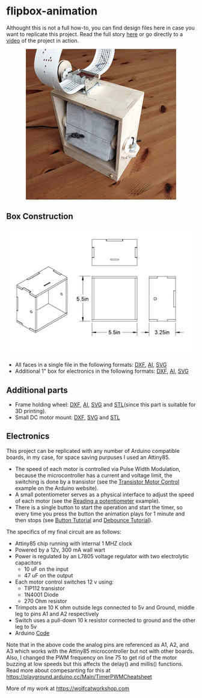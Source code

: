 # flipbox-animation

Althought this is not a full how-to, you can find design files here in case you want to replicate this project. 
Read the full story [here](https://wolfcatworkshop.com/index.php/portfolio/drill-powered-flipbook-animation/) or go directly to a [video](https://vimeo.com/235196914) of the project in action.  


<p align="center"> 
<img src="https://github.com/wolfcatworkshop/flipbox-animation/blob/master/images/flipbox-featured.jpeg">
</p>



## Box Construction
<p align="center"> 
<img src="https://github.com/wolfcatworkshop/flipbox-animation/blob/master/images/flipBox-box.jpg">
</p>

* All faces in a single file in the following formats: [DXF](/vector-files/all-box-faces.dxf), [AI](/vector-files/all-box-faces.ai), [SVG](/vector-files/all-box-faces.svg)
* Additional 1" box for electronics in the following formats: [DXF](/vector-files/bottom-box-faces.dxf), [AI](/vector-files/bottom-box-faces.ai), [SVG](/vector-files/bottom-box-faces.svg)

## Additional parts
* Frame holding wheel: [DXF](/vector-files/wheel.dxf), [AI](/vector-files/wheel.ai), [SVG](/vector-files/wheel.svg) and [STL](/stl-files/wheel.stl)(since this part is suitable for 3D printing).
* Small DC motor mount: [DXF](/vector-files/motor-mount.dxf), [SVG](/vector-files/motor-mount.svg) and [STL](/stl-files/motor-mount.stl)

## Electronics
This project can be replicated with any number of Arduino compatible boards, in my case, for space saving purpuses I used an Attiny85.

* The speed of each motor is controlled via Pulse Width Modulation, because the microcontroller has a current and voltage limit, the switching is done by a transistor (see the [Transistor Motor Control](https://www.arduino.cc/en/Tutorial/TransistorMotorControl) example on the Arduino website).
* A small potentiometer serves as a physical interface to adjust the speed of each motor (see the [Reading a potentiometer](https://www.arduino.cc/en/tutorial/potentiometer) example).
* There is a single button to start the operation and start the timer, so every time you press the button the animation plays for 1 minute and then stops (see [Button Tutorial](https://www.arduino.cc/en/Tutorial/Button) and [Debounce Tutorial](https://www.arduino.cc/en/Tutorial/Debounce)).

The specifics of my final circuit are as follows:
* Attiny85 chip running with internal 1 MHZ clock
* Powered by a 12v, 300 mA wall wart
* Power is regulated by an L7805 voltage regulator with two electrolytic capacitors
   * 10 uF on the input
   * 47 uF on the output
* Each motor control switches 12 v using:
   * TIP112 transistor
   * 1N4001 Diode
   * 270 Ohm resistor
* Trimpots are 10 K ohm outside legs connected to 5v and Ground, middle leg to pins A1 and A2 respectively
* Switch uses a pull-down 10 k resistor connected to ground and the other leg to 5v
* Arduino [Code](/code/arduino-Sketch.ino)

Note that in the above code the analog pins are referenced as A1, A2, and A3 which works with the Attiny85 microcontroller but not with other boards. Also, I changed the PWM frequency on line 75 to get rid of the motor buzzing at low speeds but this affects the delay() and millis() functions. Read more about compesanting for this at https://playground.arduino.cc/Main/TimerPWMCheatsheet


More of my work at https://wolfcatworkshop.com


